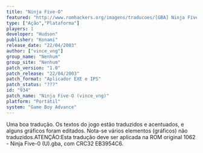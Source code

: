 ```yaml
---
title: "Ninja Five-O"
featured: "http://www.romhackers.org/imagens/traducoes/[GBA] Ninja Five-0 - vince_vng - 1.png"
type: ["Ação","Plataforma"]
players: 1
developer: "Hudson"
publisher: "Konami"
release_date: "22/04/2003"
author: ["vince_vng"]
group_name: "Nenhum"
group_site: "Nenhum"
patch_version: "1.0"
patch_release: "22/04/2003"
patch_format: "Aplicador EXE e IPS"
patch_status: "???"
id: "934"
patch_name: "Ninja Five-O (vince_vng)"
platform: "Portátil"
system: "Game Boy Advance"
---
```


Uma boa tradução. Os textos do jogo estão traduzidos e acentuados, e alguns gráficos foram editados. Nota-se vários elementos (gráficos) não traduzidos.ATENÇÃO:Esta tradução deve ser aplicada na ROM original 1062 - Ninja Five-0 (U).gba, com CRC32 EB3954C6.